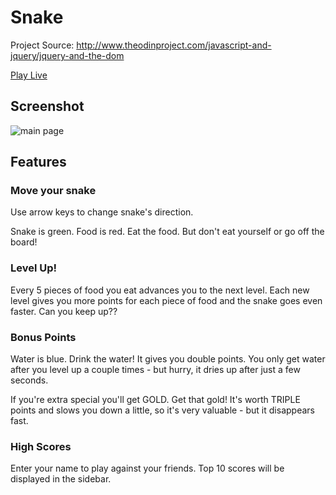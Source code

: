 # Snake

Project Source: http://www.theodinproject.com/javascript-and-jquery/jquery-and-the-dom

[Play Live](http://katemcfaul.com/snake/)

## Screenshot

![main page](https://github.com/craftykate/odin-project/blob/master/Chapter_06-JavaScript_and_jQuery/snake/img/snake.png)

## Features

### Move your snake

Use arrow keys to change snake's direction.

Snake is green. Food is red. Eat the food. But don't eat yourself or go off the board!

### Level Up!

Every 5 pieces of food you eat advances you to the next level. Each new level gives you more points for each piece of food and the snake goes even faster. Can you keep up?? 

### Bonus Points

Water is blue. Drink the water! It gives you double points. You only get water after you level up a couple times - but hurry, it dries up after just a few seconds.

If you're extra special you'll get GOLD. Get that gold! It's worth TRIPLE points and slows you down a little, so it's very valuable - but it disappears fast.

### High Scores

Enter your name to play against your friends. Top 10 scores will be displayed in the sidebar.

